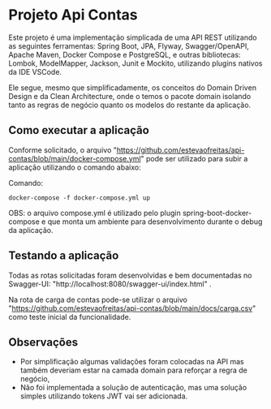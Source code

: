 # Projeto Api Contas

Este projeto é uma implementação simplicada de uma API REST utilizando as seguintes ferramentas: Spring Boot, JPA, Flyway, Swagger/OpenAPI, Apache Maven, Docker Compose e PostgreSQL, e outras bibliotecas: Lombok, ModelMapper, Jackson, Junit e Mockito, utilizando plugins nativos da IDE VSCode.

Ele segue, mesmo que simplificadamente, os conceitos do Domain Driven Design e da Clean Architecture, onde o temos o pacote domain isolando tanto as regras de negócio quanto os modelos do restante da aplicação.

## Como executar a aplicação

Conforme solicitado, o arquivo "https://github.com/estevaofreitas/api-contas/blob/main/docker-compose.yml" pode ser utilizado para subir a aplicação utilizando o comando abaixo:

Comando:

```
docker-compose -f docker-compose.yml up
```

OBS: o arquivo compose.yml é utilizado pelo plugin spring-boot-docker-compose e que monta um ambiente para desenvolvimento durante o debug da aplicação.

## Testando a aplicação

Todas as rotas solicitadas foram desenvolvidas e bem documentadas no Swagger-UI: "http://localhost:8080/swagger-ui/index.html" .

Na rota de carga de contas pode-se utilizar o arquivo "https://github.com/estevaofreitas/api-contas/blob/main/docs/carga.csv" como teste inicial da funcionalidade.

## Observações
- Por simplificação algumas validações foram colocadas na API mas também deveriam estar na camada domain para reforçar a regra de negócio,
- Não foi implementada a solução de autenticação, mas uma solução simples utilizando tokens JWT vai ser adicionada.


